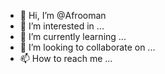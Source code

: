 - 👋 Hi, I’m @Afrooman
- 👀 I’m interested in ...
- 🌱 I’m currently learning ...
- 💞️ I’m looking to collaborate on ...
- 📫 How to reach me ...

<!---
Afrooman/Afrooman is a ✨ special ✨ repository because its `README.md` (this file) appears on your GitHub profile.
You can click the Preview link to take a look at your changes.
--->
